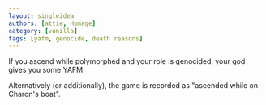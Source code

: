 ```yaml
---
layout: singleidea
authors: [attie, Homage]
category: [vanilla]
tags: [yafm, genocide, death reasons]
---
```

If you ascend while polymorphed and your role is genocided, your god gives you
some YAFM.

Alternatively (or additionally), the game is recorded as "ascended while on Charon's boat".
